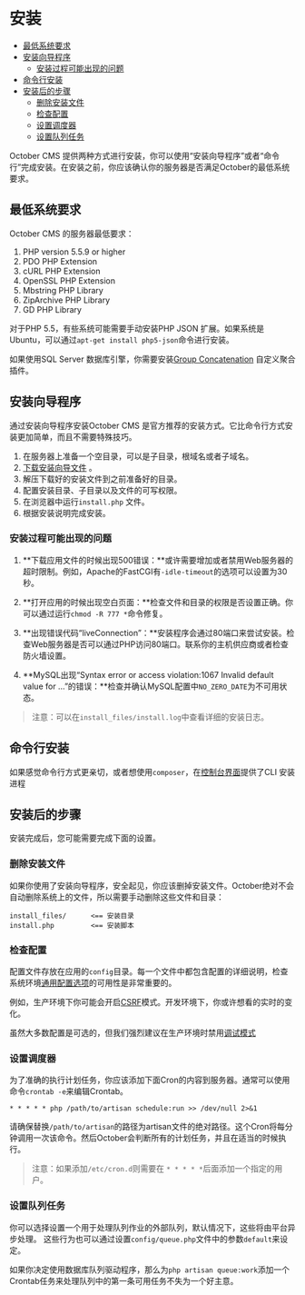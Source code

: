 # 安装
- [最低系统要求](#system-requirements)
- [安装向导程序](#wizard-installation)
    - [安装过程可能出现的问题](#troubleshoot-installation)
- [命令行安装](#command-line-installation)
- [安装后的步骤](#post-install-steps)
    - [删除安装文件](#delete-install-files)
    - [检查配置](#config-review)
    - [设置调度器](#crontab-setup)
    - [设置队列任务](#queue-setup)

October CMS 提供两种方式进行安装，你可以使用“安装向导程序”或者“命令行”完成安装。在安装之前，你应该确认你的服务器是否满足October的最低系统要求。
<a name="system-requirements"></a>
## 最低系统要求

October CMS 的服务器最低要求：

1. PHP version 5.5.9 or higher
2. PDO PHP Extension
3. cURL PHP Extension
4. OpenSSL PHP Extension
5. Mbstring PHP Library
6. ZipArchive PHP Library
7. GD PHP Library

对于PHP 5.5，有些系统可能需要手动安装PHP JSON 扩展。如果系统是Ubuntu，可以通过`apt-get install php5-json`命令进行安装。

如果使用SQL Server 数据库引擎，你需要安装[Group Concatenation](https://groupconcat.codeplex.com/) 自定义聚合插件。
<a name="wizard-installation"></a>
## 安装向导程序

通过安装向导程序安装October CMS 是官方推荐的安装方式。它比命令行方式安装更加简单，而且不需要特殊技巧。

1. 在服务器上准备一个空目录，可以是子目录，根域名或者子域名。
2. [下载安装向导文件](http://octobercms.com/download) 。
3. 解压下载好的安装文件到之前准备好的目录。
4. 配置安装目录、子目录以及文件的可写权限。
5. 在浏览器中运行`install.php` 文件。
6. 根据安装说明完成安装。
<a name="troubleshoot-installation"></a>
### 安装过程可能出现的问题

1. **下载应用文件的时候出现500错误：**或许需要增加或者禁用Web服务器的超时限制。例如，Apache的FastCGI有`-idle-timeout`的选项可以设置为30秒。

2. **打开应用的时候出现空白页面：**检查文件和目录的权限是否设置正确。你可以通过运行`chmod -R 777 *`命令修复。

3. **出现错误代码“liveConnection”：**安装程序会通过80端口来尝试安装。检查Web服务器是否可以通过PHP访问80端口。联系你的主机供应商或者检查防火墙设置。

4. **MySQL出现“Syntax error or access violation:1067 Invalid default value for …”的错误：**检查并确认MySQL配置中`NO_ZERO_DATE`为不可用状态。

> 注意：可以在`install_files/install.log`中查看详细的安装日志。  

<a name="command-line-installation"></a>
## 命令行安装

如果感觉命令行方式更亲切，或者想使用`composer`，在[控制台界面](')提供了CLI 安装进程

<a name="post-install-steps"></a>
## 安装后的步骤

安装完成后，您可能需要完成下面的设置。 

<a name="delete-install-files"></a>
### 删除安装文件

如果你使用了安装向导程序，安全起见，你应该删掉安装文件。October绝对不会自动删除系统上的文件，所以需要手动删除这些文件和目录：
```
install_files/      <== 安装目录
install.php         <== 安装脚本
```

<a name="config-review"></a>
### 检查配置

配置文件存放在应用的`config`目录。每一个文件中都包含配置的详细说明，检查系统环境[通用配置选项](')的可用性是非常重要的。

例如，生产环境下你可能会开启[CSRF]('')模式。开发环境下，你或许想看的实时的变化。

虽然大多数配置是可选的，但我们强烈建议在生产环境时禁用[调试模式](')

<a name="crontab-setup"></a>
### 设置调度器

为了准确的执行计划任务，你应该添加下面Cron的内容到服务器。通常可以使用命令`crontab -e`来编辑Crontab。
```
* * * * * php /path/to/artisan schedule:run >> /dev/null 2>&1
```

请确保替换`/path/to/artisan`的路径为artisan文件的绝对路径。这个Cron将每分钟调用一次该命令。然后October会判断所有的计划任务，并且在适当的时候执行。

> 注意：如果添加`/etc/cron.d`则需要在 `* * * * *`后面添加一个指定的用户。

<a name="queue-setup"></a>
### 设置队列任务

你可以选择设置一个用于处理队列作业的外部队列，默认情况下，这些将由平台异步处理。 这些行为也可以通过设置`config/queue.php`文件中的参数`default`来设定。

如果你决定使用数据库队列驱动程序，那么为`php artisan queue:work`添加一个Crontab任务来处理队列中的第一条可用任务不失为一个好主意。

